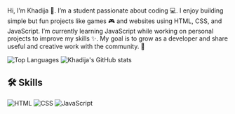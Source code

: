 Hi, I’m Khadija 👋. I’m a student passionate about coding 💻. I enjoy building simple but fun projects like games 🎮 and websites using HTML, CSS, and JavaScript. I’m currently learning JavaScript while working on personal projects to improve my skills ✨. My goal is to grow as a developer and share useful and creative work with the community. 🚀


![Top Languages](https://github-readme-stats.vercel.app/api/top-langs/?username=dija-hub&layout=compact&theme=radical)  ![Khadija's GitHub stats](https://github-readme-stats.vercel.app/api?username=dija-hub&show_icons=true&theme=radical)
## 🛠️ Skills

![HTML](https://img.shields.io/badge/Code-HTML-orange?logo=html5)
![CSS](https://img.shields.io/badge/Style-CSS-blue?logo=css3)
![JavaScript](https://img.shields.io/badge/Code-JavaScript-yellow?logo=javascript)





